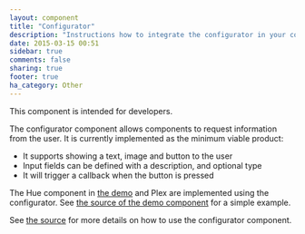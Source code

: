 ```yaml
---
layout: component
title: "Configurator"
description: "Instructions how to integrate the configurator in your components."
date: 2015-03-15 00:51
sidebar: true
comments: false
sharing: true
footer: true
ha_category: Other
---
```


<p class='note'>
This component is intended for developers.
</p>

The configurator component allows components to request information from the user. It is currently implemented as the minimum viable product:

- It supports showing a text, image and button to the user
- Input fields can be defined with a description, and optional type
- It will trigger a callback when the button is pressed

The Hue component in [the demo](/demo) and Plex are implemented using the configurator. See [the source of the demo component](https://github.com/balloob/home-assistant/blob/master/homeassistant/components/demo.py#L72) for a simple example.

See [the source](https://github.com/balloob/home-assistant/blob/master/homeassistant/components/configurator.py#L39) for more details on how to use the configurator component.
